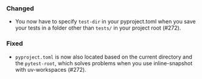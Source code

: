 ### Changed

- You now have to specify `test-dir` in your pyproject.toml when you save your tests in a folder other than `tests/` in your project root (#272).

### Fixed

- `pyproject.toml` is now also located based on the current directory and the `pytest-root`, which solves problems when you use inline-snapshot with uv-workspaces (#272).
